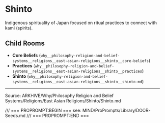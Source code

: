 # Shinto

Indigenous spirituality of Japan focused on ritual practices to connect with kami (spirits).

## Child Rooms
- **Core Beliefs** (`why__philosophy-religion-and-belief-systems__religions__east-asian-religions__shinto__core-beliefs`)
- **Practices** (`why__philosophy-religion-and-belief-systems__religions__east-asian-religions__shinto__practices`)
- **Shinto** (`why__philosophy-religion-and-belief-systems__religions__east-asian-religions__shinto__shinto-md`)

---
Source: ARKHIVE/Why/Philosophy Religion and Belief Systems/Religions/East Asian Religions/Shinto/Shinto.md

/// === PROPROMPT:BEGIN ===
see: MIND/ProPrompts/Library/DOOR-Seeds.md
/// === PROPROMPT:END ===
